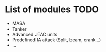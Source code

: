 # List of modules TODO

* MASA
* Tanker
* Advanced JTAC units
* Predefined IA attack (Split, beam, crank...)
* ...
